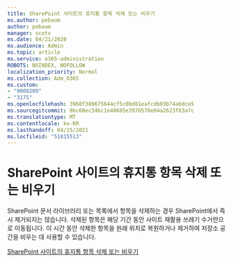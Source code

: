 ```yaml
---
title: SharePoint 사이트의 휴지통 항목 삭제 또는 비우기
ms.author: pebaum
author: pebaum
manager: scotv
ms.date: 04/21/2020
ms.audience: Admin
ms.topic: article
ms.service: o365-administration
ROBOTS: NOINDEX, NOFOLLOW
localization_priority: Normal
ms.collection: Adm_O365
ms.custom:
- "9000209"
- "3175"
ms.openlocfilehash: 3968f389675644cf5c0bd81eafcdb03b74a6dce5
ms.sourcegitcommit: 8bc60ec34bc1e40685e3976576e04a2623f63a7c
ms.translationtype: MT
ms.contentlocale: ko-KR
ms.lasthandoff: 04/15/2021
ms.locfileid: "51815513"
---
```

# <a name="delete-items-or-empty-the-recycle-bin-of-a-sharepoint-site"></a>SharePoint 사이트의 휴지통 항목 삭제 또는 비우기 

SharePoint 문서 라이브러리 또는 목록에서 항목을 삭제하는 경우 SharePoint에서 즉시 제거되지는 않습니다. 삭제된 항목은 해당 기간 동안 사이트 재활용 쓰레기 수거란으로 이동됩니다. 이 시간 동안 삭제한 항목을 원래 위치로 복원하거나 제거하여 저장소 공간을 비우는 데 사용할 수 있습니다.

[SharePoint 사이트의 휴지통 항목 삭제 또는 비우기](https://support.office.com/article/2e713599-d13e-40d6-96dc-66f0a366f74e)